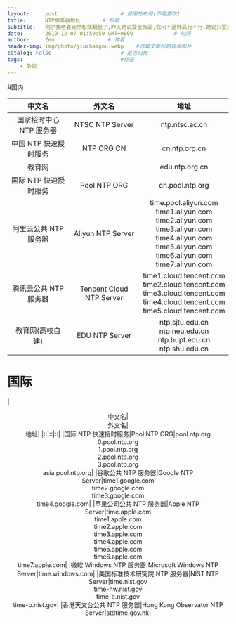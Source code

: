 ```yaml
---
layout:     post                    # 使用的布局(不需要改)
title:      NTP服务器地址       # 标题
subtitle:   刚才我老婆突然和我翻脸了,昨天她说要金饰品,我问不是饰品行不行,她说只要是金的就行.今天买了一箱金罐加多宝,本来以为可以一块喝的,没想到她不喜欢喝加多宝就和我翻脸了   #副标题
date:       2019-12-07 01:59:59 GMT+0800             # 时间
author:     Zen                 # 作者
header-img: img/photo/jiuzhaigou.webp    #这篇文章标题背景图片
catalog: False                      # 是否归档
tags:                               #标签
    - 杂谈
---
```



#国内

|<center>中文名|<center>外文名|<center>地址|
|:-:|:-:|:-:|
|国家授时中心 NTP 服务器|NTSC NTP Server|ntp.ntsc.ac.cn|
|中国 NTP 快速授时服务|NTP ORG CN|cn.ntp.org.cn|
|教育网||edu.ntp.org.cn|
|国际 NTP 快速授时服务|Pool NTP ORG|cn.pool.ntp.org|
|阿里云公共 NTP 服务器|Aliyun NTP Server|time.pool.aliyun.com<br>time1.aliyun.com<br>time2.aliyun.com<br>time3.aliyun.com<br>time4.aliyun.com<br>time5.aliyun.com<br>time6.aliyun.com<br>time7.aliyun.com|
|腾讯云公共 NTP 服务器|Tencent Cloud NTP Server|time1.cloud.tencent.com<br>time2.cloud.tencent.com<br>time3.cloud.tencent.com<br>time4.cloud.tencent.com<br>time5.cloud.tencent.com|
|教育网(高校自建)|EDU NTP Server|ntp.sjtu.edu.cn<br>ntp.neu.edu.cn<br>ntp.bupt.edu.cn<br>ntp.shu.edu.cn|

# 国际

|<center>中文名|<center>外文名|<center>地址|
|::|::|::|
|国际 NTP 快速授时服务|Pool NTP ORG|pool.ntp.org<br>0.pool.ntp.org<br>1.pool.ntp.org<br>2.pool.ntp.org<br>3.pool.ntp.org<br>asia.pool.ntp.org|
|谷歌公共 NTP 服务器|Google NTP Server|time1.google.com<br>time2.google.com<br>time3.google.com<br>time4.google.com|
|苹果公司公共 NTP 服务器|Apple NTP Server|time.apple.com<br>time1.apple.com<br>time2.apple.com<br>time3.apple.com<br>time4.apple.com<br>time5.apple.com<br>time6.apple.com<br>time7.apple.com|
|微软 Windows NTP 服务器|Microsoft Windows NTP Server|time.windows.com|
|美国标准技术研究院 NTP 服务器|NIST NTP Server|time.nist.gov<br>time-nw.nist.gov<br>time-a.nist.gov<br>time-b.nist.gov|
|香港天文台公共 NTP 服务器|Hong Kong Observator NTP Server|stdtime.gov.hk|
